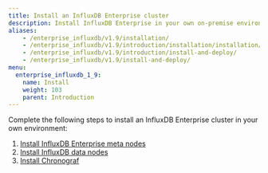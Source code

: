 ```yaml
---
title: Install an InfluxDB Enterprise cluster
description: Install InfluxDB Enterprise in your own on-premise environment.
aliases:
    - /enterprise_influxdb/v1.9/installation/
    - /enterprise_influxdb/v1.9/introduction/installation/installation/
    - /enterprise_influxdb/v1.9/introduction/install-and-deploy/
    - /enterprise_influxdb/v1.9/install-and-deploy/
menu:
  enterprise_influxdb_1_9:
    name: Install
    weight: 103
    parent: Introduction
---
```


Complete the following steps to install an InfluxDB Enterprise cluster in your own environment:

1. [Install InfluxDB Enterprise meta nodes](/enterprise_influxdb/v1.9/introduction/installation/installation/meta_node_installation/)
2. [Install InfluxDB data nodes](/enterprise_influxdb/v1.9/introduction/installation/installation/data_node_installation/)
3. [Install Chronograf](/enterprise_influxdb/v1.9/introduction/installation/installation/chrono_install/)
